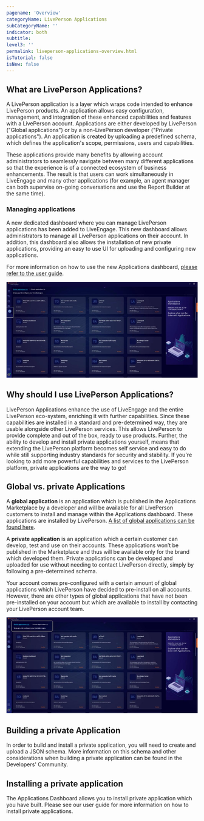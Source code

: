 ```yaml
---
pagename: 'Overview'
categoryName: LivePerson Applications
subCategoryName: ''
indicator: both
subtitle:
level3: ''
permalink: liveperson-applications-overview.html
isTutorial: false
isNew: false
---
```


## What are LivePerson Applications?

A LivePerson application is a layer which wraps code intended to enhance LivePerson products. An application allows easy configuration, management, and integration of these enhanced capabilities and features with a LivePerson account. Applications are either developed by LivePerson ("Global applications") or by a non-LivePerson developer ("Private applications"). An application is created by uploading a predefined schema, which defines the application's scope, permissions, users and capabilities.

These applications provide many benefits by allowing account administrators to seamlessly navigate between many different applications so that the experience is of a connected ecosystem of business enhancements. The result is that users can work simultaneously in LiveEngage and many other applications (for example, an agent manager can both supervise on-going conversations and use the Report Builder at the same time).

### Managing applications

A new dedicated dashboard where you can manage LivePerson applications has been added to LiveEngage. This new dashboard allows administrators to manage all LivePerson applications on their account. In addition, this dashboard also allows the installation of new private applications, providing an easy to use UI for uploading and configuring new applications.

For more information on how to use the new Applications dashboard, [please refer to the user guide](liveperson-applications-user-guide.html).

![](img/appsUI2.jpg)

## Why should I use LivePerson Applications?

LivePerson Applications enhance the use of LiveEngage and the entire LivePerson eco-system, enriching it with further capabilities. Since these capabilities are installed in a standard and pre-determined way, they are usable alongside other LivePerson services. This allows LivePerson to provide complete and out of the box, ready to use products. Further, the ability to develop and install private applications yourself, means that extending the LivePerson platform becomes self service and easy to do while still supporting industry standards for security and stability. If you're looking to add more powerful capabilities and services to the LivePerson platform, private applications are the way to go!

## Global vs. private Applications

A **global application** is an application which is published in the Applications Marketplace by a developer and will be available for all LivePerson customers to install and manage within the Applications dashboard. These applications are installed by LivePerson. [A list of global applications can be found here](liveperson-applications-global-applications-list.html).

A **private application** is an application which a certain customer can develop, test and use on their accounts. These applications won’t be published in the Marketplace and thus will be available only for the brand which developed them. Private applications can be developed and uploaded for use without needing to contact LivePerson directly, simply by following a pre-determined schema.

Your account comes pre-configured with a certain amount of global applications which LivePerson have decided to pre-install on all accounts. However, there are other types of global applications that have not been pre-installed on your account but which are available to install by contacting your LivePerson account team.

![](img/appsUI1.jpg)

## Building a private Application

In order to build and install a private application, you will need to create and upload a JSON schema. More information on this schema and other considerations when building a private application can be found in the Developers' Community.

## Installing a private application

The Applications Dashboard allows you to install private application which you have built. Please see our user guide for more information on how to install private applications.
